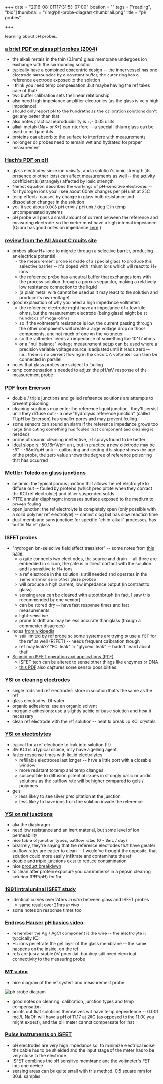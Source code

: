 +++
date = "2016-08-01T17:31:58-07:00"
location = ""
tags = ["reading", "bio"]
thumbnail = "/img/ph-probe-diagram-thumbnail.png"
title = "pH probes"

+++

learning about pH probes..

<!--more-->

### [a brief PDF on glass pH probes (2004)](https://www.electrochem.org/dl/interface/sum/sum04/IF6-04-Pages19-20.pdf)

* the alkali metals in the thin (0.1mm) glass membrane undergoes ion exchange
with the surrounding solution
* typically have a combined concentric design --
the inner vessel has one electrode surrounded by a constant buffer,
the outer ring has a reference electrode exposed to the solution
* I think you need temp compensation..but maybe having the ref takes care of that?
* two buffer calibration sets the linear relationship
* also need high impedance amplifier electronics (as the glass is very high impedance)
* should only report pH to the hundreths
as the calibration solutions don't get any better than that
* also notes practical reproducibility is +/- 0.05 units
* alkali metals (Na+ or K+) can interfere --
a special lithium glass can be used to mitigate this
* proteins can absorb to the surface to interfere with measurements
* no longer do probes need to remain wet and hydrated for proper measurement


### [Hach's PDF on pH](/misc/hach-ph-handbook.pdf)

* glass electrodes since ion *activity*, and a solution's ionic strength (its presence of other ions)
can affect measurements as well --
the activity coefficient is (strangely) affected by ionic strength
* Nernst equation describes the workings of pH-sensitive electrodes --
for hydrogen ions you'll see about 60mV changes per pH unit at 25C
* temp effects: caused by change in glass bulb resistance and dissociation changes in the solution
* you'll see about 0.003 pH error / pH unit / deg C in temp uncompensated systems
* pH probe will pass a small amount of current between the reference and measuring electrode,
so the meter must have a high internal impedance.
(Quora has good notes on impedance [here](https://www.quora.com/What-does-it-mean-to-have-a-high-or-low-output-impedance-physically).)


### [review from the All About Circuits site](http://www.allaboutcircuits.com/textbook/direct-current/chpt-9/ph-measurement/)

* probes allow H+ ions to migrate through a selective barrier, producing an electrical potential
  * the measurement probe is made of a special glass to produce this selective barrier --
  it's doped with lithium ions which will react to H+ ions
  * the reference probe has a neutral buffer that exchanges ions
  with the process solution through a porous separator,
  making a relatively low resistance connection to the liquid
  * (a plain metal wire cannot be used as it may react to the solution and produce its own voltage)
* good explanation of why you need a high impedance voltmeter:
  * the reference electrode might have an impedance of a few kilo-ohms,
  but the measurement electrode (being glass) might be at hundreds of mega-ohms
  * so if the voltmeter's resistance is low, the current passing through the other components
  will create a large voltage drop on those components, and not much of one on the voltmeter
  * so the voltmeter needs an impedance of something like 10^17 ohms
  * or a "null balance" voltage measurement setup can be used
  where a precision variable voltage source is adjusted until it reads zero --
  i.e., there is no current flowing in the circuit.
  A voltmeter can then be connected in parallel
* notes that glass probes are subject to fouling
* temp compensation is needed to adjust the pH/mV response of the measurement probe


### [PDF from Emerson](http://www2.emersonprocess.com/siteadmincenter/PM%20Rosemount%20Analytical%20Documents/Liq_ADS_43-002.pdf)

* double / triple junctions and gelled reference solutions are attempts to prevent poisoning
* cleaning solutions may enter the reference liquid junction..
they'll persist until they diffuse out --
a new "hydrolysis reference junction" (called TUpH by Emerson) has smaller pores
and may prevent fouling
* some sensors can sound an alarm if the reference impedance grows too large
(indicating something has fouled that component and cleaning is needed)
* online ultrasonic cleaning ineffective, jet sprays found to be better
* ideal slope is -59.16mV/pH unit, but in practice a new electrode may be -57 - -58mV/pH unit --
calibrating and getting this slope shows the age of the probe,
the zero value shows the degree of reference poisoning that has occurred


### [Mettler Toledo on glass junctions](http://www.mt.com/us/en/home/perm-lp/product-organizations/pro/ph-probe-selection.html)

* ceramic: the typical porous junction that allows the ref electrolyte to diffuse out --
fouled by proteins (which precipitate when they contact the KCl ref electrolyte) and other suspended solids
* PTFE annular diaphragm: increases surface exposed to the medium to preven fouling
* open junction: the ref electrolyte is completely open (only possible with a solid polymer ref electrolyte) --
cannot clog but has slow reaction time
* dual-membrane sans junction: for specific "chlor-alkali" processes, has builtin Na ref glass


### ISFET probes

* "hydrogen ion-selective field effect transistor" --
some notes from [this page](http://www.all-about-ph.com/nonglass-ph-electrode.html)
  * a gate connects two electrodes, the source and drain --
  all three are embedded in silicon, the gate is in direct contact with the solution
  and is sensitive to H+ ions
  * a ref electrode in the solution is still needed and operates in the same manner as in other glass probes
  * will produce a high current, low impedance output (in contrast to glass)
  * sensing area can be cleaned with a toothbrush (in fact, I saw this recommended by one vendor)
  * can be stored dry -- have fast response times and fast measurements
  * light-sensitive
  * prone to drift and may be less accurate than glass (though a commenter disagrees)
* notes [from wikipedia](https://en.wikipedia.org/wiki/ISFET)
  * still limited by ref probe so some systems are trying to use a FET for the ref as well (REFET) --
  needs frequent calibration though
  * ref may leak??  "KCl leak" or "glycerol leak" -- hadn't heard about that!
* [Schmid on ISFET operation and applications (PDF)](http://wwwmayr.informatik.tu-muenchen.de/konferenzen/MB-Jass2006/courses/2/AbstractSchmid.pdf)
  * ISFET tech can be altered to sense other things like enzymes or DNA
  * [this PDF](http://www.colorado.edu/MCEN/micronanobio/Homework/Homework_Nano-ScaleEngineering_3_2008_Solutions.pdf)
  also captures some sensor possibilities


### [YSI on cleaning electrodes](https://www.ysi.com/ysi-blog/water-blogged-blog/2013/10/extend-the-life-of-your-ph-electrode-in-3-practical-steps)

* single rods and ref electrodes: store in solution that's the same as the ref
* glass electrodes: DI water
* organic adhesions: use an organic solvent
* inorganic adhesions: use a slightly acidic or basic solution and heat if necessary
* clean ref electrode with the ref solution -- heat to break up KCl crystals


### [YSI on electrolytes](https://www.ysi.com/ysi-blog/water-blogged-blog/2015/05/anatomy-of-a-ph-electrode-glass-ph-probes-part-3-of-4)

* typical for a ref electrode to leak into solution (!?)
* 3M KCl is a typical choice, may have a gelling agent
* faster response times with liquid electrolytes
  * refillable electrodes last longer -- have a little port with a closable window
  * more resistant to temp and temp changes
  * susceptible to diffusion potential issues in strongly basic or acidic solutions
  as the outflow rate will be higher compared to gels / polymers
* gels
  * less likely to see silver precipitation at the junction
  * less likely to have ions from the solution invade the reference


### [YSI on ref junctions](https://www.ysi.com/ysi-blog/water-blogged-blog/2015/05/anatomy-of-a-ph-electrode-glass-ph-probes-part-4-of-4)

* aka the diaphragm
* need low resistance and an inert material, but some level of ion permeability
* nice table of junction types, outflow rates (0 - 3mL / day)
* bizarrely, they're saying that the reference electrodes that have greater outflow rates are easier to clean --
I would've thought the opposite, that solution could more easily infiltrate and contaminate the ref
* double and triple junctions exist to reduce contamination
* nice [product breakdown](https://www.ysi.com/File%20Library/Documents/Guides/YSI_Lab_pH_Electrode_Selection_Guide_W75-03_0815.pdf)
* to clean after protein exposure you can immerse in a pepsin cleaning solution (PEP/pH) for 1hr


### [1991 intraluminal ISFET study](http://gut.bmj.com/content/32/3/240.full.pdf)

* identical curves over 24hrs *in vitro* between glass and ISFET probes
  * same result over 21hrs *in vivo*
* some notes on response times too


### [Endress Hauser pH basics video](https://www.youtube.com/watch?v=P1wRXTl2L3I)

* remember the Ag / AgCl component is the wire -- the electrolyte is typcically KCl
* H+ ions penetrate the gel layer of the glass membrane -- the same happens on the inside, on the ref
* refs are just a stable 0V potential..but they still need electrical connectivity to the measuring probe


### [MT video](https://www.youtube.com/watch?v=gtcCLldrcg4)

* nice diagram of the ref system and measurement probe

![ph probe diagram](/img/ph-probe-diagram.png)

* good notes on cleaning, calibration, junction types and temp compensation
* points out that solutions themselves will have temp dependence --
0.001 mol/L NaOH will have a pH of 11.17 at 20C (as opposed to the 11.00 you might expect),
and the pH meter cannot compensate for that


### [Pulse Instruments on ISFET](http://www.pulseinstruments.net/isfetnonglass.aspx)

* pH electrodes are very high impedance so, to minimize electrical noise,
the cable has to be shielded and the input stage of the meter has to be very close to the electrode
* ISFET combines the pH sensitive membrane and the voltmeter's FET into one device
* sensing areas can be quite small with this method: 0.5 square mm for 30uL samples
